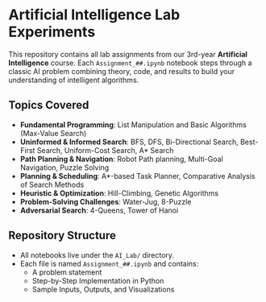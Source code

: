 # Artificial Intelligence Lab Experiments  

This repository contains all lab assignments from our 3rd-year **Artificial Intelligence** course. Each `Assignment_##.ipynb` notebook steps through a classic AI problem combining theory, code, and results to build your understanding of intelligent algorithms.

## Topics Covered  
- **Fundamental Programming**: List Manipulation and Basic Algorithms (Max-Value Search)  
- **Uninformed & Informed Search**: BFS, DFS, Bi-Directional Search, Best-First Search, Uniform-Cost Search, A* Search 
- **Path Planning & Navigation**: Robot Path planning, Multi-Goal Navigation, Puzzle Solving  
- **Planning & Scheduling**: A*-based Task Planner, Comparative Analysis of Search Methods  
- **Heuristic & Optimization**: Hill-Climbing, Genetic Algorithms  
- **Problem-Solving Challenges**: Water-Jug, 8-Puzzle  
- **Adversarial Search**: 4-Queens, Tower of Hanoi  

## Repository Structure  
- All notebooks live under the `AI_Lab/` directory.
- Each file is named `Assignment_##.ipynb` and contains:
  - A problem statement
  - Step-by-Step Implementation in Python
  - Sample Inputs, Outputs, and Visualizations
